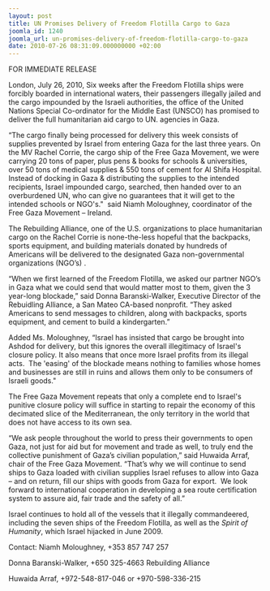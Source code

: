 ```yaml
---
layout: post
title: UN Promises Delivery of Freedom Flotilla Cargo to Gaza
joomla_id: 1240
joomla_url: un-promises-delivery-of-freedom-flotilla-cargo-to-gaza
date: 2010-07-26 08:31:09.000000000 +02:00
---
```

<p>FOR IMMEDIATE RELEASE</p>
<p>London, July 26, 2010, Six weeks after the Freedom Flotilla ships were forcibly boarded in international waters, their passengers illegally jailed and the cargo impounded by the Israeli authorities, the office of the United Nations Special Co-ordinator for the Middle East (UNSCO) has promised to deliver the full humanitarian aid cargo to UN. agencies in Gaza.</p>
<p>“The cargo finally being processed for delivery this week consists of supplies prevented by Israel from entering Gaza for the last three years. On the MV Rachel Corrie, the cargo ship of the Free Gaza Movement, we were carrying 20 tons of paper, plus pens & books for schools & universities, over 50 tons of medical supplies & 550 tons of cement for Al Shifa Hospital.  Instead of docking in Gaza & distributing the supplies to the intended recipients, Israel impounded cargo, searched, then handed over to an overburdened UN, who can give no guarantees that it will get to the intended schools or NGO's."  said Niamh Moloughney, coordinator of the Free Gaza Movement – Ireland.</p>
<p>The Rebuilding Alliance, one of the U.S. organizations to place humanitarian cargo on the Rachel Corrie is none-the-less hopeful that the backpacks, sports equipment, and building materials donated by hundreds of Americans will be delivered to the designated Gaza non-governmental organizations (NGO’s) .</p>
<p>“When we first learned of the Freedom Flotilla, we asked our partner NGO’s in Gaza what we could send that would matter most to them, given the 3 year-long blockade,” said Donna Baranski-Walker, Executive Director of the Rebuidling Alliance, a San Mateo CA-based nonprofit. “They asked Americans to send messages to children, along with backpacks, sports equipment, and cement to build a kindergarten.”</p>
<p>Added Ms. Moloughney, “Israel has insisted that cargo be brought into Ashdod for delivery, but this ignores the overall illegitimacy of Israel's closure policy. It also means that once more Israel profits from its illegal acts.  The 'easing' of the blockade means nothing to families whose homes and businesses are still in ruins and allows them only to be consumers of Israeli goods."</p>
<p>The Free Gaza Movement repeats that only a complete end to Israel's punitive closure policy will suffice in starting to repair the economy of this decimated slice of the Mediterranean, the only territory in the world that does not have access to its own sea.</p>
<p>“We ask people throughout the world to press their governments to open Gaza, not just for aid but for movement and trade as well, to truly end the collective punishment of Gaza’s civilian population,” said Huwaida Arraf, chair of the Free Gaza Movement. “That’s why we will continue to send ships to Gaza loaded with civilian supplies Israel refuses to allow into Gaza – and on return, fill our ships with goods from Gaza for export.  We look forward to international cooperation in developing a sea route certification system to assure aid, fair trade and the safety of all.”</p>
<p>Israel continues to hold all of the vessels that it illegally commandeered, including the seven ships of the Freedom Flotilla, as well as the <em>Spirit of Humanity</em>, which Israel hijacked in June 2009.</p>
<p>Contact: Niamh Moloughney, +353 857 747 257</p>
<p>Donna Baranski-Walker, +650 325-4663 Rebuilding Alliance</p>
<p>Huwaida Arraf, +972-548-817-046 or +970-598-336-215</p>
<p> </p>
